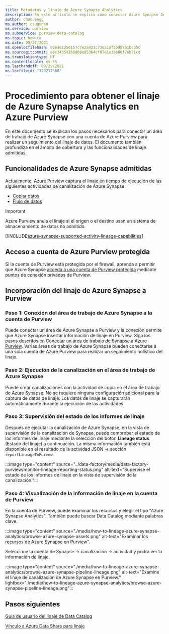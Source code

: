 ```yaml
---
title: Metadatos y linaje de Azure Synapse Analytics
description: En este artículo se explica cómo conectar Azure Synapse Analytics y Azure Purview para realizar un seguimiento del linaje de datos.
author: chanuengg
ms.author: csugunan
ms.service: purview
ms.subservice: purview-data-catalog
ms.topic: how-to
ms.date: 09/27/2021
ms.openlocfilehash: 02ea61356157c7e2a421c736a1af5bd87a1bcb5c
ms.sourcegitcommit: e8c34354266d00e85364cf07e1e39600f7eb71cd
ms.translationtype: HT
ms.contentlocale: es-ES
ms.lasthandoff: 09/29/2021
ms.locfileid: "129212368"
---
```

# <a name="how-to-get-lineage-from-azure-synapse-analytics-into-azure-purview"></a>Procedimiento para obtener el linaje de Azure Synapse Analytics en Azure Purview

En este documento se explican los pasos necesarios para conectar un área de trabajo de Azure Synapse con una cuenta de Azure Purview para realizar un seguimiento del linaje de datos. El documento también profundiza en el ámbito de cobertura y las funcionalidades de linaje admitidas.

## <a name="supported-azure-synapse-capabilities"></a>Funcionalidades de Azure Synapse admitidas

Actualmente, Azure Purview captura el linaje en tiempo de ejecución de las siguientes actividades de canalización de Azure Synapse:

- [Copiar datos](../data-factory/copy-activity-overview.md?context=/azure/synapse-analytics/context/context)
- [Flujo de datos](../data-factory/concepts-data-flow-overview.md?context=/azure/synapse-analytics/context/context)

> [!IMPORTANT]
> Azure Purview anula el linaje si el origen o el destino usan un sistema de almacenamiento de datos no admitido.

[!INCLUDE[azure-synapse-supported-activity-lineage-capabilities](includes/data-factory-common-supported-capabilities.md)]

## <a name="access-secured-azure-purview-account"></a>Acceso a cuenta de Azure Purview protegida
      
Si la cuenta de Purview está protegida por el firewall, aprenda a permitir que Azure Synapse [acceda a una cuenta de Purview protegida](../synapse-analytics/catalog-and-governance/how-to-access-secured-purview-account.md) mediante puntos de conexión privados de Purview.

## <a name="bring-azure-synapse-lineage-into-purview"></a>Incorporación del linaje de Azure Synapse a Purview

### <a name="step-1-connect-azure-synapse-workspace-to-your-purview-account"></a>Paso 1: Conexión del área de trabajo de Azure Synapse a la cuenta de Purview

Puede conectar un área de Azure Synapse a Purview y la conexión permite que Azure Synapse insertar información de linaje en Purview. Siga los pasos descritos en [Conectar un área de trabajo de Synapse a Azure Purview](../synapse-analytics/catalog-and-governance/quickstart-connect-azure-purview.md). Varias áreas de trabajo de Azure Synapse pueden conectarse a una sola cuenta de Azure Purview para realizar un seguimiento holístico del linaje.

### <a name="step-2-run-pipeline-in-azure-synapse-workspace"></a>Paso 2: Ejecución de la canalización en el área de trabajo de Azure Synapse

Puede crear canalizaciones con la actividad de copia en el área de trabajo de Azure Synapse. No se requiere ninguna configuración adicional para la captura de datos de linaje. Los datos de linaje se capturarán automáticamente durante la ejecución de las actividades.

### <a name="step-3-monitor-lineage-reporting-status"></a>Paso 3: Supervisión del estado de los informes de linaje

Después de ejecutar la canalización de Azure Synapse, en la vista de supervisión de la canalización de Synapse, puede comprobar el estado de los informes de linaje mediante la selección del botón **Lineage status** (Estado del linaje) a continuación. La misma información también está disponible en el resultado de la actividad JSON -> sección `reportLineageToPurvew`.

:::image type="content" source="../data-factory/media/data-factory-purview/monitor-lineage-reporting-status.png" alt-text="Supervise el estado de los informes de linaje en la vista de supervisión de la canalización.":::

### <a name="step-4-view-lineage-information-in-your-purview-account"></a>Paso 4: Visualización de la información de linaje en la cuenta de Purview

En la cuenta de Purview, puede examinar los recursos y elegir el tipo "Azure Synapse Analytics". También puede buscar Data Catalog mediante palabras clave.

:::image type="content" source="./media/how-to-lineage-azure-synapse-analytics/browse-azure-synapse-assets.png" alt-text="Examinar los recursos de Azure Synapse en Purview".

Seleccione la cuenta de Synapse -> canalización -> actividad y podrá ver la información de linaje.

:::image type="content" source="./media/how-to-lineage-azure-synapse-analytics/browse-azure-synapse-pipeline-lineage.png" alt-text="Examine el linaje de canalización de Azure Synapse en Purview." lightbox="./media/how-to-lineage-azure-synapse-analytics/browse-azure-synapse-pipeline-lineage.png":::

## <a name="next-steps"></a>Pasos siguientes

[Guía de usuario del linaje de Data Catalog](catalog-lineage-user-guide.md)

[Vínculo a Azure Data Share para linaje](how-to-link-azure-data-share.md)
